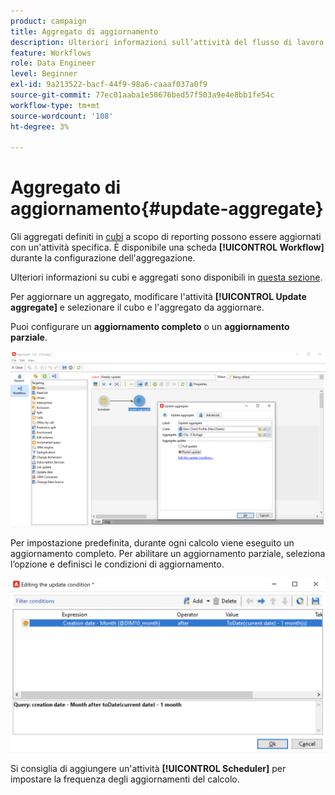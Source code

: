 ```yaml
---
product: campaign
title: Aggregato di aggiornamento
description: Ulteriori informazioni sull’attività del flusso di lavoro aggregato Aggiornamento
feature: Workflows
role: Data Engineer
level: Beginner
exl-id: 9a213522-bacf-44f9-98a6-caaaf037a0f9
source-git-commit: 77ec01aaba1e50676bed57f503a9e4e8bb1fe54c
workflow-type: tm+mt
source-wordcount: '108'
ht-degree: 3%

---
```


# Aggregato di aggiornamento{#update-aggregate}

Gli aggregati definiti in [cubi](../../v8/reporting/gs-cubes.md) a scopo di reporting possono essere aggiornati con un&#39;attività specifica. È disponibile una scheda **[!UICONTROL Workflow]** durante la configurazione dell&#39;aggregazione.

Ulteriori informazioni su cubi e aggregati sono disponibili in [questa sezione](../../v8/reporting/customize-cubes.md#calculate-and-use-aggregates).

Per aggiornare un aggregato, modificare l&#39;attività **[!UICONTROL Update aggregate]** e selezionare il cubo e l&#39;aggregato da aggiornare.

Puoi configurare un **aggiornamento completo** o un **aggiornamento parziale**.

![](assets/update-aggregate-details.png)

Per impostazione predefinita, durante ogni calcolo viene eseguito un aggiornamento completo. Per abilitare un aggiornamento parziale, seleziona l’opzione e definisci le condizioni di aggiornamento.

![](assets/update-aggregate-partial.png)

Si consiglia di aggiungere un&#39;attività **[!UICONTROL Scheduler]** per impostare la frequenza degli aggiornamenti del calcolo.
